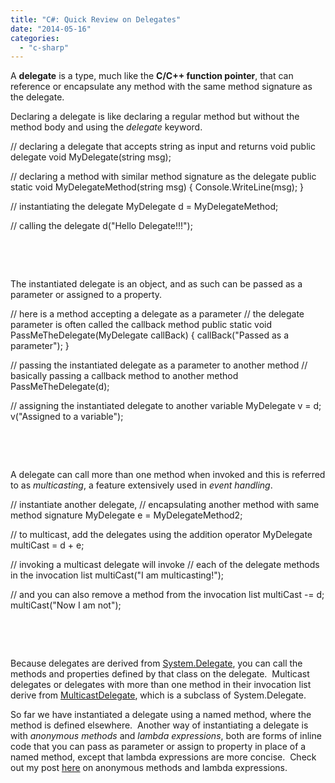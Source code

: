 ```yaml
---
title: "C#: Quick Review on Delegates"
date: "2014-05-16"
categories: 
  - "c-sharp"
---
```


A **delegate** is a type, much like the **C/C++ function pointer**, that can reference or encapsulate any method with the same method signature as the delegate.

Declaring a delegate is like declaring a regular method but without the method body and using the _delegate_ keyword.

// declaring a delegate that accepts string as input and returns void
public delegate void MyDelegate(string msg);
    
// declaring a method with similar method signature as the delegate
public static void MyDelegateMethod(string msg)
{
    Console.WriteLine(msg);
}
    
// instantiating the delegate
MyDelegate d = MyDelegateMethod;
    
// calling the delegate
d("Hello Delegate!!!");

 

 

The instantiated delegate is an object, and as such can be passed as a parameter or assigned to a property.

// here is a method accepting a delegate as a parameter
// the delegate parameter is often called the callback method
public static void PassMeTheDelegate(MyDelegate callBack)
{
    callBack("Passed as a parameter");
}
    
// passing the instantiated delegate as a parameter to another method
// basically passing a callback method to another method
PassMeTheDelegate(d);
    
// assigning the instantiated delegate to another variable
MyDelegate v = d;
v("Assigned to a variable");

 

 

A delegate can call more than one method when invoked and this is referred to as _multicasting_, a feature extensively used in _event handling_.

// instantiate another delegate,
//  encapsulating another method with same method signature
MyDelegate e = MyDelegateMethod2;
    
// to multicast, add the delegates using the addition operator
MyDelegate multiCast = d + e;
    
// invoking a multicast delegate will invoke 
//  each of the delegate methods in the invocation list
multiCast("I am multicasting!");
    
// and you can also remove a method from the invocation list
multiCast -= d;
multiCast("Now I am not");

 

 

Because delegates are derived from [System.Delegate](http://msdn.microsoft.com/en-us/library/system.delegate.aspx), you can call the methods and properties defined by that class on the delegate.  Multicast delegates or delegates with more than one method in their invocation list derive from [MulticastDelegate](http://msdn.microsoft.com/en-us/library/system.multicastdelegate.aspx), which is a subclass of System.Delegate.

So far we have instantiated a delegate using a named method, where the method is defined elsewhere.  Another way of instantiating a delegate is with _anonymous methods_ and _lambda expressions_, both are forms of inline code that you can pass as parameter or assign to property in place of a named method, except that lambda expressions are more concise.  Check out my post [here](https://rodansotto.github.io/tech-blog/2013/11/11/c-quick-notes-on-some-cool-features.html "C#: Quick notes on some cool features…") on anonymous methods and lambda expressions.
